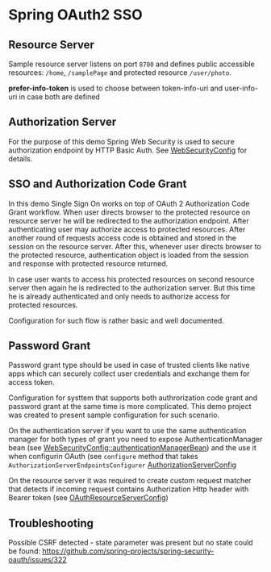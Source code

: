 # Spring OAuth2 SSO

## Resource Server

Sample resource server listens on port `8700` and defines public accessible resources: `/home`, `/samplePage` 
and protected resource `/user/photo`.

**prefer-info-token** is used to choose between token-info-uri and user-info-uri 
in case both are defined

## Authorization Server

For the purpose of this demo Spring Web Security is used to secure authorization endpoint by HTTP Basic Auth. See [WebSecurityConfig](https://github.com/pawelkorus/spring-oauth-sso/blob/master/authorization_server/src/main/java/sample/springoauthsso/config/WebSecurityConfig.java) for details.

## SSO and Authorization Code Grant

In this demo Single Sign On works on top of OAuth 2 Authorization Code Grant workflow. When user directs browser to 
the protected resource on resource server he will be redirected to the authorization endpoint. After authenticating 
user may authorize access to protected resources. After another round of requests access code is obtained and stored 
in the session on the resource server. After this, whenever user directs browser to the protected resource, authentication 
object is loaded from the session and response with protected resource returned.

In case user wants to access his protected resources on second resource server then again he is redirected to the
authorization server. But this time he is already authenticated and only needs to authorize access for protected 
resources.

Configuration for such flow is rather basic and well documented.

## Password Grant

Password grant type should be used in case of trusted clients like native apps which can securely collect
user credentials and exchange them for access token.

Configuration for systtem that supports both authrorization code grant and password grant at the same time is more complicated. This demo project was 
created to present sample configuration for such scenario.

On the authentication server if you want to use the same authentication manager for both types of grant you need to
expose AuthenticationManager bean (see [WebSecurityConfig::authenticationManagerBean](https://github.com/pawelkorus/spring-oauth-sso/blob/master/authorization_server/src/main/java/sample/springoauthsso/config/WebSecurityConfig.java)) and the use it when configurin OAuth (see `configure` method that takes `AuthorizationServerEndpointsConfigurer` [AuthorizationServerConfig](https://github.com/pawelkorus/spring-oauth-sso/blob/master/authorization_server/src/main/java/sample/springoauthsso/config/AuthorizatonServerConfig.java)

On the resource server it was required to create custom request matcher that detects if incoming request contains Authorization Http header with Bearer token (see [OAuthResourceServerConfig](https://github.com/pawelkorus/spring-oauth-sso/blob/master/resource_server/src/main/java/sample/springoauthsso/config/OAuthResourceServerConfig.java)) 

## Troubleshooting

Possible CSRF detected - state parameter was present but no state could be found: https://github.com/spring-projects/spring-security-oauth/issues/322
